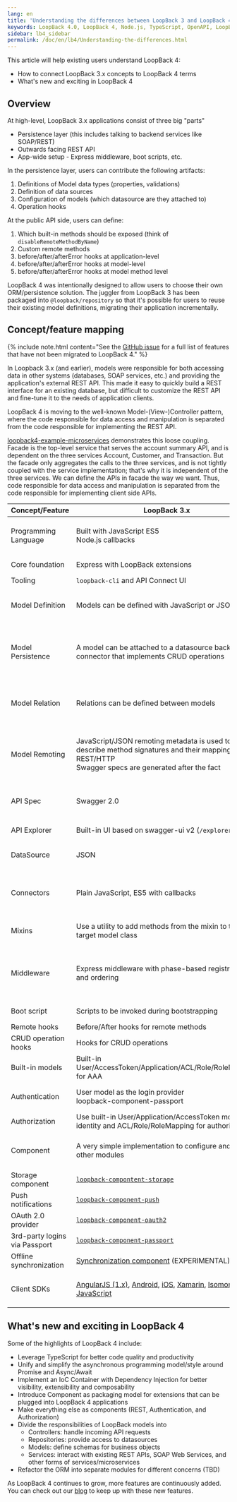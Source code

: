 ```yaml
---
lang: en
title: 'Understanding the differences between LoopBack 3 and LoopBack 4'
keywords: LoopBack 4.0, LoopBack 4, Node.js, TypeScript, OpenAPI, LoopBack 3
sidebar: lb4_sidebar
permalink: /doc/en/lb4/Understanding-the-differences.html
---
```


This article will help existing users understand LoopBack 4:

- How to connect LoopBack 3.x concepts to LoopBack 4 terms
- What's new and exciting in LoopBack 4

## Overview

At high-level, LoopBack 3.x applications consist of three big "parts"

- Persistence layer (this includes talking to backend services like SOAP/REST)
- Outwards facing REST API
- App-wide setup - Express middleware, boot scripts, etc.

In the persistence layer, users can contribute the following artifacts:

1.  Definitions of Model data types (properties, validations)
2.  Definition of data sources
3.  Configuration of models (which datasource are they attached to)
4.  Operation hooks

At the public API side, users can define:

1.  Which built-in methods should be exposed (think of
    `disableRemoteMethodByName`)
2.  Custom remote methods
3.  before/after/afterError hooks at application-level
4.  before/after/afterError hooks at model-level
5.  before/after/afterError hooks at model method level

LoopBack 4 was intentionally designed to allow users to choose their own
ORM/persistence solution. The juggler from LoopBack 3 has been packaged into
`@loopback/repository` so that it's possible for users to reuse their existing
model definitions, migrating their application incrementally.

## Concept/feature mapping

{% include note.html content="See the [GitHub issue](https://github.com/strongloop/loopback-next/issues/1920) for a full list of features that have not been migrated to LoopBack 4." %}

In Loopback 3.x (and earlier), models were responsible for both accessing data
in other systems (databases, SOAP services, etc.) and providing the
application's external REST API. This made it easy to quickly build a REST
interface for an existing database, but difficult to customize the REST API and
fine-tune it to the needs of application clients.

LoopBack 4 is moving to the well-known Model-(View-)Controller pattern, where
the code responsible for data access and manipulation is separated from the code
responsible for implementing the REST API.

[loopback4-example-microservices](https://github.com/strongloop/loopback4-example-microservices)
demonstrates this loose coupling. Facade is the top-level service that serves
the account summary API, and is dependent on the three services Account,
Customer, and Transaction. But the facade only aggregates the calls to the three
services, and is not tightly coupled with the service implementation; that's why
it is independent of the three services. We can define the APIs in facade the
way we want. Thus, code responsible for data access and manipulation is
separated from the code responsible for implementing client side APIs.

<table>
<thead>
<tr>
  <th>Concept/Feature</th>
  <th>LoopBack 3.x</th>
  <th>LoopBack 4</th>
</tr>
</thead>
<tbody>

<tr>
  <td>Programming Language</td>
  <td>Built with JavaScript ES5<br>Node.js callbacks</td>
  <td>Modern TypeScript with latest JavaScript features
    <br>Promises & async/await, ES2016/2017 and beyond
  </td>
</tr>

<tr>
  <td>Core foundation</td>
  <td>Express with LoopBack extensions</td>
  <td>Home-grown IoC container</td>
</tr>

<tr>
  <td>Tooling</td>
  <td><code>loopback-cli</code> and API Connect UI</td>
  <td><a href="Command-line-interface.html"><code>@loopback/cli</code></a></td>
</tr>

<tr>
  <td>Model Definition</td>
  <td>Models can be defined with JavaScript or JSON</td>
  <td>Models can be defined with TypeScript;
    <br>TBD: JavaScript - see
    <a href="https://github.com/strongloop/loopback-next/issues/560">loopback-next#560</a>
  </td>
</tr>

<tr>
  <td>Model Persistence</td>
  <td>A model can be attached to a datasource backed by a connector that
    implements CRUD operations
  </td>
  <td><a href="Repositories.html">Repositories</a> are introduced to represent
    persistence related operations; a repository binds a model metadata
    to a datasource
  </td>
</tr>

<tr>
  <td>Model Relation</td>
  <td>Relations can be defined between models</td>
  <td>Relations can be defined between models; queries and persistence are
    implemented at repository level
  </td>
</tr>

<tr>
  <td>Model Remoting</td>
  <td>JavaScript/JSON remoting metadata is used to describe method signatures
    and their mapping to REST/HTTP
    <br>Swagger specs are generated after the fact
  </td>
  <td>Remoting metadata can be supplied by OpenAPI JSON/YAML documents or
    generated automatically through TypeScript decorators
  </td>
</tr>

<tr>
  <td>API Spec</td>
  <td>Swagger 2.0</td>
  <td>OpenAPI Spec v3 and potentially other API specs such as GraphQL, gRPC, etc.</td>
</tr>

<tr>
  <td>API Explorer</td>
  <td>Built-in UI based on swagger-ui v2 (<code>/explorer</code>)</td>
  <td>Built-in UI based on swagger-ui v3 (<code>/explorer</code>)</td>
</tr>

<tr>
  <td>DataSource</td>
  <td>JSON</td>
  <td>TypeScript and JSON;
    <br>TBD: JavaScript - see
    <a href="https://github.com/strongloop/loopback-next/issues/560">loopback-next#560</a>
  </td>
</tr>

<tr>
  <td>Connectors</td>
  <td>Plain JavaScript, ES5 with callbacks</td>
  <td>Plain JavaScript, ES5 with callbacks;
    <br>TBD: TypeScript with async/await - see
    <a href="https://github.com/strongloop/loopback-next/issues/889">loopback-next#889</a>
  </td>
</tr>

<tr>
  <td>Mixins</td>
  <td>Use a utility to add methods from the mixin to the target model class</td>
  <td>Use ES2015 mixin classes pattern supported by
    <a href="https://www.typescriptlang.org/docs/handbook/release-notes/typescript-2-2.html">TypeScript 2.2 and above</a>
  </td>
</tr>

<tr>
  <td>Middleware</td>
  <td>Express middleware with phase-based registration and ordering</td>
  <td>Sequence consisting of actions;
    <br>TBD: support for Express middleware, see
    <a href="https://github.com/strongloop/loopback-next/issues/1293">loopback-next#1293</a>
    and
    <a href="https://github.com/strongloop/loopback-next/issues/2035">loopback-next#2035</a>.
  </td>
</tr>

<tr>
  <td>Boot script</td>
  <td>Scripts to be invoked during bootstrapping</td>
  <td><a href="Life-cycle.html">Life cycle events and observers</a></td>
</tr>

<tr>
  <td>Remote hooks</td>
  <td>Before/After hooks for remote methods</td>
  <td><a href="Interceptors.html">Interceptors</a></td>
</tr>

<tr>
  <td>CRUD operation hooks</td>
  <td>Hooks for CRUD operations</td>
  <td>(TBD)</td>
</tr>

<tr>
  <td>Built-in models</td>
  <td>Built-in User/AccessToken/Application/ACL/Role/RoleMapping for AAA</td>
  <td>(TBD)</td>
</tr>

<tr>
  <td>Authentication</td>
  <td>User model as the login provider<br>loopback-component-passport</td>
  <td><a href="Loopback-component-authentication.html">Authentication component</a>
    with extensibility to strategy providers
  </td>
</tr>

<tr>
  <td>Authorization</td>
  <td>Use built-in User/Application/AccessToken model for identity and
    ACL/Role/RoleMapping for authorization
  </td>
  <td><a href="Loopback-component-authorization.html">Authorization component</a>
    (work in progress).
  </td>
</tr>

<tr>
  <td>Component</td>
  <td>A very simple implementation to configure and invoke other modules</td>
  <td>A fully-fledged packaging model that allows contribution of extensions
    from other modules
  </td>
</tr>

<tr>
  <td>Storage component</td>
  <td><a href="/doc/en/lb3/Storage-component.html"><code>loopback-compontent-storage</code></a>
  </td>
  <td>not available</td>
</tr>

<tr>
  <td>Push notifications</td>
  <td><a href="/doc/en/lb3/Push-notifications.html"><code>loopback-component-push</code></a>
  </td>
  <td>not available</td>
</tr>

<tr>
  <td>OAuth 2.0 provider</td>
  <td><a href="/doc/en/lb3/OAuth-2.0.html"><code>loopback-component-oauth2</code></a>
  </td>
  <td>(TBD)</td>
</tr>

<tr>
  <td>3rd-party logins via Passport</td>
  <td><a href="/doc/en/lb3/Third-party-login-using-Passport.html"><code>loopback-component-passport</code></a>
  </td>
  <td><a href="https://github.com/strongloop/loopback-next/tree/master/extensions/authentication-passport"><code>@loopback/authentication-passport</code></a>
  </td>
</tr>

<tr>
  <td>Offline synchronization</td>
  <td><a href="/doc/en/lb3/Synchronization.html">Synchronization component</a>
    (EXPERIMENTAL)
  </td>
  <td>not available</td>
</tr>

<tr>
  <td>Client SDKs</td>
  <td>
    <a href="/doc/en/lb3/AngularJS-JavaScript-SDK.html">AngularJS (1.x)</a>,
    <a href="/doc/en/lb3/Android-SDK.html">Android</a>,
    <a href="/doc/en/lb3/iOS-SDK.html">iOS</a>,
    <a href="/doc/en/lb3/Xamarin-SDK.html">Xamarin</a>,
    <a href="/doc/en/lb3/LoopBack-in-the-client.html">Isomorphic JavaScript</a>
  </td>
  <td>
    OpenAPI code generators, e.g.
    <a href="https://swagger.io/tools/swagger-codegen/"><code>swagger-codegen</code></a>,
    <a href="https://github.com/OpenAPITools/openapi-generator"><code>openapi-generator</code></a> or
    <a href="https://github.com/cyclosproject/ng-openapi-gen"><code>ng-openapi-gen</code></a>
  </td>
</tr>

</tbody>
</table>

## What's new and exciting in LoopBack 4

Some of the highlights of LoopBack 4 include:

- Leverage TypeScript for better code quality and productivity
- Unify and simplify the asynchronous programming model/style around Promise and
  Async/Await
- Implement an IoC Container with Dependency Injection for better visibility,
  extensibility and composability
- Introduce Component as packaging model for extensions that can be plugged into
  LoopBack 4 applications
- Make everything else as components (REST, Authentication, and Authorization)
- Divide the responsibilities of LoopBack models into
  - Controllers: handle incoming API requests
  - Repositories: provide access to datasources
  - Models: define schemas for business objects
  - Services: interact with existing REST APIs, SOAP Web Services, and other
    forms of services/microservices
- Refactor the ORM into separate modules for different concerns (TBD)

As LoopBack 4 continues to grow, more features are continuously added. You can
check out our [blog](https://strongloop.com/strongblog/tag_LoopBack.html) to
keep up with these new features.
